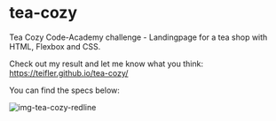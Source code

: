 # tea-cozy
Tea Cozy Code-Academy challenge - Landingpage for a tea shop with HTML, Flexbox and CSS. 

Check out my result and let me know what you think:
https://teifler.github.io/tea-cozy/


You can find the specs below:

![img-tea-cozy-redline](https://user-images.githubusercontent.com/10044263/138869816-b191d321-8fed-4ea7-ae6c-c7b7c61bdd58.jpg)
